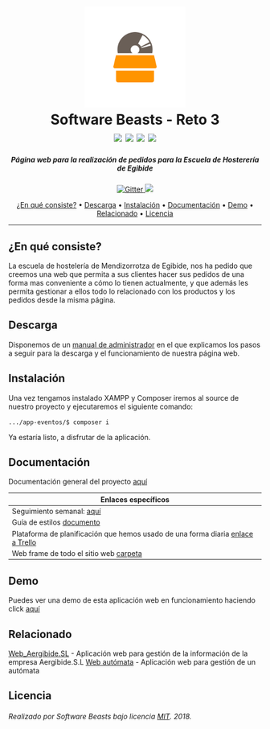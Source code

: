 <h1 align="center">
  <img src="/docs/media/software_beasts_icon_color.png" height="200" width="200" alt="Logo"/>
  <br/>
  Software Beasts - Reto 3
  <br/>
  <img src=https://img.shields.io/github/license/SoftwareBeasts/Reto3.svg />
  <img src=https://img.shields.io/github/issues/SoftwareBeasts/Reto3.svg />  
  <img src=https://img.shields.io/github/stars/SoftwareBeasts/Reto3.svg />
  <img src=https://img.shields.io/badge/dependencies-twig-81005d.svg />
</h1>
<h5 align="center">Página web para la realización de pedidos para la Escuela de Hosterería de Egibide</h5>

<p align="center">
  <a href="https://opensource.org/licenses/MIT">
    <img src="https://img.shields.io/badge/license-MIT-lightgrey.svg?longCache=true&style=flat" alt="Gitter">
  </a>
  <a href="https://github.com/SoftwareBeasts/Reto2/releases">
    <img src="https://img.shields.io/badge/version-v1.0-green.svg">
  </a>
  
</p>

<p align="center">
  <a href="#en-qué-consiste">¿En qué consiste?</a> •
  <a href="#descarga">Descarga</a> •
  <a href="#instalación">Instalación</a> •
  <a href="#documentación">Documentación</a> •
  <a href="#demo">Demo</a> •
  <a href="#relacionado">Relacionado</a> •
  <a href="#licencia">Licencia</a>
</p>

---

## ¿En qué consiste?
La escuela de hostelería de Mendizorrotza de Egibide, nos ha pedido que creemos una web que permita a sus clientes hacer
sus pedidos de una forma mas conveniente a cómo lo tienen actualmente, y que además les permita gestionar a ellos todo lo
relacionado con los productos y los pedidos desde la misma página.

## Descarga
Disponemos de un [manual de administrador](docs/Documentacion/Manual%20de%20Administrador.pdf) en el que explicamos los pasos a seguir 
para la descarga y el funcionamiento de nuestra página web.

## Instalación

Una vez tengamos instalado XAMPP y Composer iremos al source de nuestro proyecto y ejecutaremos el siguiente comando:

```
.../app-eventos/$ composer i
```

Ya estaría listo, a disfrutar de la aplicación.

## Documentación
Documentación general del proyecto [aquí](docs/Documentacion)

| Enlaces específicos |
| ------------- |
| Seguimiento semanal: [aquí](docs/Documentacion/SeguimientoSemanal.zip)|
| Guía de estilos [documento](docs/Documentacion/Gu%C3%ADa%20de%20estilo.pdf) |
| Plataforma de planificación que hemos usado de una forma diaria <a href="https://trello.com/b/96znWmkJ/" target="_blank">enlace a Trello</a>|
| Web frame de todo el sitio web [carpeta](docs/Documentacion/WebFrame.zip) |

## Demo

Puedes ver una demo de esta aplicación web en funcionamiento haciendo click [aquí](https://sfescuelahosteleria.ml)

## Relacionado

[Web_Aergibide.SL](https://github.com/SoftwareBeasts/Reto2) - Aplicación web para gestión de la información de la empresa Aergibide.S.L
[Web autómata](https://github.com/SoftwareBeasts/Reto1) - Aplicación web para gestión de un autómata

## Licencia

###### Realizado por Software Beasts bajo licencia [MIT](/LICENSE). 2018.